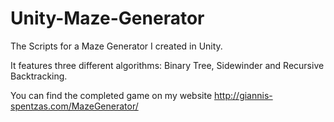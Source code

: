 # Unity-Maze-Generator
The Scripts for a Maze Generator I created in Unity. 

It features three different algorithms: Binary Tree, Sidewinder and Recursive Backtracking.

You can find the completed game on my website http://giannis-spentzas.com/MazeGenerator/
